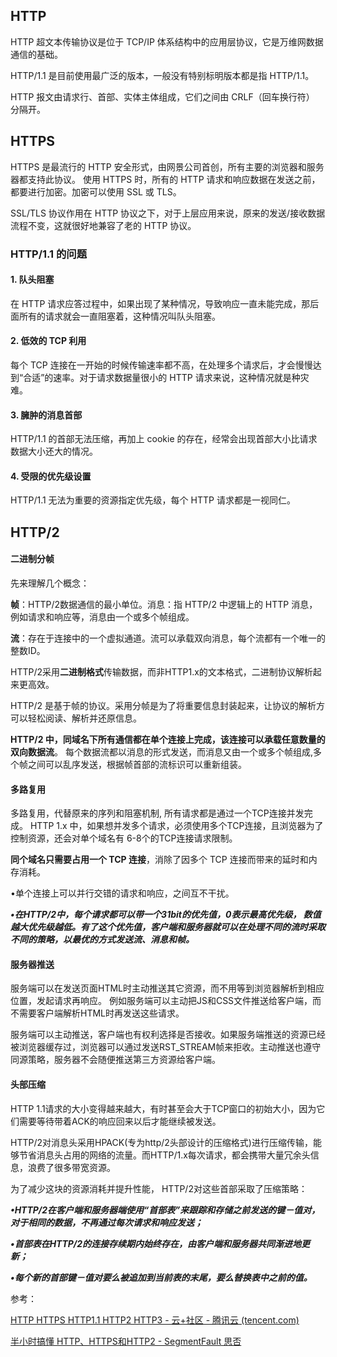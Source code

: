 ## HTTP

HTTP 超文本传输协议是位于 TCP/IP 体系结构中的应用层协议，它是万维网数据通信的基础。

HTTP/1.1 是目前使用最广泛的版本，一般没有特别标明版本都是指 HTTP/1.1。

HTTP 报文由请求行、首部、实体主体组成，它们之间由 CRLF（回车换行符） 分隔开。

## HTTPS

HTTPS 是最流行的 HTTP 安全形式，由网景公司首创，所有主要的浏览器和服务器都支持此协议。 使用 HTTPS 时，所有的 HTTP 请求和响应数据在发送之前，都要进行加密。加密可以使用 SSL 或 TLS。

SSL/TLS 协议作用在 HTTP 协议之下，对于上层应用来说，原来的发送/接收数据流程不变，这就很好地兼容了老的 HTTP 协议。

### HTTP/1.1 的问题

#### 1. 队头阻塞

在 HTTP 请求应答过程中，如果出现了某种情况，导致响应一直未能完成，那后面所有的请求就会一直阻塞着，这种情况叫队头阻塞。

#### 2. 低效的 TCP 利用

每个 TCP 连接在一开始的时候传输速率都不高，在处理多个请求后，才会慢慢达到“合适”的速率。对于请求数据量很小的 HTTP 请求来说，这种情况就是种灾难。

#### 3. 臃肿的消息首部

HTTP/1.1 的首部无法压缩，再加上 cookie 的存在，经常会出现首部大小比请求数据大小还大的情况。

#### 4. 受限的优先级设置

HTTP/1.1 无法为重要的资源指定优先级，每个 HTTP 请求都是一视同仁。

## HTTP/2

#### **二进制分帧**

先来理解几个概念：

**帧**：HTTP/2数据通信的最小单位。消息：指 HTTP/2 中逻辑上的 HTTP 消息，例如请求和响应等，消息由一个或多个帧组成。

**流**：存在于连接中的一个虚拟通道。流可以承载双向消息，每个流都有一个唯一的整数ID。

HTTP/2采用**二进制格式**传输数据，而非HTTP1.x的文本格式，二进制协议解析起来更高效。

HTTP/2 是基于帧的协议。采用分帧是为了将重要信息封装起来，让协议的解析方可以轻松阅读、解析并还原信息。

**HTTP/2 中，同域名下所有通信都在单个连接上完成，该连接可以承载任意数量的双向数据流**。 每个数据流都以消息的形式发送，而消息又由一个或多个帧组成,多个帧之间可以乱序发送，根据帧首部的流标识可以重新组装。

#### **多路复用**

多路复用，代替原来的序列和阻塞机制, 所有请求都是通过一个TCP连接并发完成。 HTTP 1.x 中，如果想并发多个请求，必须使用多个TCP连接，且浏览器为了控制资源，还会对单个域名有 6-8个的TCP连接请求限制。

**同个域名只需要占用一个 TCP 连接**，消除了因多个 TCP 连接而带来的延时和内存消耗。

•单个连接上可以并行交错的请求和响应，之间互不干扰。

***•在HTTP/2中，每个请求都可以带一个31bit的优先值，0表示最高优先级， 数值越大优先级越低。有了这个优先值，客户端和服务器就可以在处理不同的流时采取不同的策略，以最优的方式发送流、消息和帧。***

#### **服务器推送**

服务端可以在发送页面HTML时主动推送其它资源，而不用等到浏览器解析到相应位置，发起请求再响应。 例如服务端可以主动把JS和CSS文件推送给客户端，而不需要客户端解析HTML时再发送这些请求。

服务端可以主动推送，客户端也有权利选择是否接收。如果服务端推送的资源已经被浏览器缓存过，浏览器可以通过发送RST_STREAM帧来拒收。主动推送也遵守同源策略，服务器不会随便推送第三方资源给客户端。

#### **头部压缩**

HTTP 1.1请求的大小变得越来越大，有时甚至会大于TCP窗口的初始大小，因为它们需要等待带着ACK的响应回来以后才能继续被发送。

HTTP/2对消息头采用HPACK(专为http/2头部设计的压缩格式)进行压缩传输，能够节省消息头占用的网络的流量。而HTTP/1.x每次请求，都会携带大量冗余头信息，浪费了很多带宽资源。

为了减少这块的资源消耗并提升性能， HTTP/2对这些首部采取了压缩策略：

***•HTTP/2在客户端和服务器端使用“首部表”来跟踪和存储之前发送的键－值对，对于相同的数据，不再通过每次请求和响应发送；***

***•首部表在HTTP/2的连接存续期内始终存在，由客户端和服务器共同渐进地更新；***

***•每个新的首部键－值对要么被追加到当前表的末尾，要么替换表中之前的值。***







参考：

[HTTP HTTPS HTTP1.1 HTTP2 HTTP3 - 云+社区 - 腾讯云 (tencent.com)](https://cloud.tencent.com/developer/article/1800848)

[半小时搞懂 HTTP、HTTPS和HTTP2 - SegmentFault 思否](https://segmentfault.com/a/1190000022662058)



